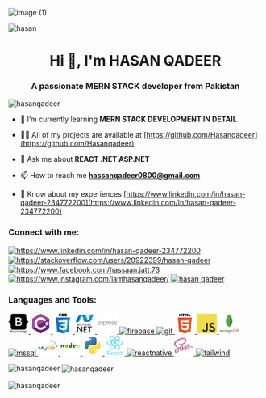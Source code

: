 ![image (1)](https://github.com/Hasanqadeer/HASAN-QADEER/assets/110293222/91cdd2e9-701f-45f3-a741-87a3068a40a6)

![hasan](https://github.com/Hasanqadeer/HASAN-QADEER/assets/110293222/6703bdde-de0c-47c7-a616-97617626ccc8)

<h1 align="center">Hi 👋, I'm HASAN QADEER</h1>
<h3 align="center">A passionate MERN STACK developer from Pakistan</h3>

<p align="left"> <img src="https://komarev.com/ghpvc/?username=hasanqadeer&label=Profile%20views&color=0e75b6&style=flat" alt="hasanqadeer" /> </p>

- 🌱 I’m currently learning **MERN STACK DEVELOPMENT IN DETAIL**

- 👨‍💻 All of my projects are available at [https://github.com/Hasanqadeer](https://github.com/Hasanqadeer)

- 💬 Ask me about **REACT .NET ASP.NET**

- 📫 How to reach me **hassanqadeer0800@gmail.com**

- 📄 Know about my experiences [https://www.linkedin.com/in/hasan-qadeer-234772200](https://www.linkedin.com/in/hasan-qadeer-234772200)

<h3 align="left">Connect with me:</h3>
<p align="left">
<a href="https://linkedin.com/in/https://www.linkedin.com/in/hasan-qadeer-234772200" target="blank"><img align="center" src="https://raw.githubusercontent.com/rahuldkjain/github-profile-readme-generator/master/src/images/icons/Social/linked-in-alt.svg" alt="https://www.linkedin.com/in/hasan-qadeer-234772200" height="30" width="40" /></a>
<a href="https://stackoverflow.com/users/https://stackoverflow.com/users/20922399/hasan-qadeer" target="blank"><img align="center" src="https://raw.githubusercontent.com/rahuldkjain/github-profile-readme-generator/master/src/images/icons/Social/stack-overflow.svg" alt="https://stackoverflow.com/users/20922399/hasan-qadeer" height="30" width="40" /></a>
<a href="https://fb.com/https://www.facebook.com/hassaan.jatt.73" target="blank"><img align="center" src="https://raw.githubusercontent.com/rahuldkjain/github-profile-readme-generator/master/src/images/icons/Social/facebook.svg" alt="https://www.facebook.com/hassaan.jatt.73" height="30" width="40" /></a>
<a href="https://instagram.com/https://www.instagram.com/iamhasanqadeer/" target="blank"><img align="center" src="https://raw.githubusercontent.com/rahuldkjain/github-profile-readme-generator/master/src/images/icons/Social/instagram.svg" alt="https://www.instagram.com/iamhasanqadeer/" height="30" width="40" /></a>
<a href="https://www.youtube.com/c/hasan qadeer" target="blank"><img align="center" src="https://raw.githubusercontent.com/rahuldkjain/github-profile-readme-generator/master/src/images/icons/Social/youtube.svg" alt="hasan qadeer" height="30" width="40" /></a>
</p>

<h3 align="left">Languages and Tools:</h3>
<p align="left"> <a href="https://getbootstrap.com" target="_blank" rel="noreferrer"> <img src="https://raw.githubusercontent.com/devicons/devicon/master/icons/bootstrap/bootstrap-plain-wordmark.svg" alt="bootstrap" width="40" height="40"/> </a> <a href="https://www.w3schools.com/cs/" target="_blank" rel="noreferrer"> <img src="https://raw.githubusercontent.com/devicons/devicon/master/icons/csharp/csharp-original.svg" alt="csharp" width="40" height="40"/> </a> <a href="https://www.w3schools.com/css/" target="_blank" rel="noreferrer"> <img src="https://raw.githubusercontent.com/devicons/devicon/master/icons/css3/css3-original-wordmark.svg" alt="css3" width="40" height="40"/> </a> <a href="https://dotnet.microsoft.com/" target="_blank" rel="noreferrer"> <img src="https://raw.githubusercontent.com/devicons/devicon/master/icons/dot-net/dot-net-original-wordmark.svg" alt="dotnet" width="40" height="40"/> </a> <a href="https://expressjs.com" target="_blank" rel="noreferrer"> <img src="https://raw.githubusercontent.com/devicons/devicon/master/icons/express/express-original-wordmark.svg" alt="express" width="40" height="40"/> </a> <a href="https://firebase.google.com/" target="_blank" rel="noreferrer"> <img src="https://www.vectorlogo.zone/logos/firebase/firebase-icon.svg" alt="firebase" width="40" height="40"/> </a> <a href="https://git-scm.com/" target="_blank" rel="noreferrer"> <img src="https://www.vectorlogo.zone/logos/git-scm/git-scm-icon.svg" alt="git" width="40" height="40"/> </a> <a href="https://www.w3.org/html/" target="_blank" rel="noreferrer"> <img src="https://raw.githubusercontent.com/devicons/devicon/master/icons/html5/html5-original-wordmark.svg" alt="html5" width="40" height="40"/> </a> <a href="https://developer.mozilla.org/en-US/docs/Web/JavaScript" target="_blank" rel="noreferrer"> <img src="https://raw.githubusercontent.com/devicons/devicon/master/icons/javascript/javascript-original.svg" alt="javascript" width="40" height="40"/> </a> <a href="https://www.mongodb.com/" target="_blank" rel="noreferrer"> <img src="https://raw.githubusercontent.com/devicons/devicon/master/icons/mongodb/mongodb-original-wordmark.svg" alt="mongodb" width="40" height="40"/> </a> <a href="https://www.microsoft.com/en-us/sql-server" target="_blank" rel="noreferrer"> <img src="https://www.svgrepo.com/show/303229/microsoft-sql-server-logo.svg" alt="mssql" width="40" height="40"/> </a> <a href="https://www.mysql.com/" target="_blank" rel="noreferrer"> <img src="https://raw.githubusercontent.com/devicons/devicon/master/icons/mysql/mysql-original-wordmark.svg" alt="mysql" width="40" height="40"/> </a> <a href="https://nodejs.org" target="_blank" rel="noreferrer"> <img src="https://raw.githubusercontent.com/devicons/devicon/master/icons/nodejs/nodejs-original-wordmark.svg" alt="nodejs" width="40" height="40"/> </a> <a href="https://www.python.org" target="_blank" rel="noreferrer"> <img src="https://raw.githubusercontent.com/devicons/devicon/master/icons/python/python-original.svg" alt="python" width="40" height="40"/> </a> <a href="https://reactjs.org/" target="_blank" rel="noreferrer"> <img src="https://raw.githubusercontent.com/devicons/devicon/master/icons/react/react-original-wordmark.svg" alt="react" width="40" height="40"/> </a> <a href="https://reactnative.dev/" target="_blank" rel="noreferrer"> <img src="https://reactnative.dev/img/header_logo.svg" alt="reactnative" width="40" height="40"/> </a> <a href="https://sass-lang.com" target="_blank" rel="noreferrer"> <img src="https://raw.githubusercontent.com/devicons/devicon/master/icons/sass/sass-original.svg" alt="sass" width="40" height="40"/> </a> <a href="https://tailwindcss.com/" target="_blank" rel="noreferrer"> <img src="https://www.vectorlogo.zone/logos/tailwindcss/tailwindcss-icon.svg" alt="tailwind" width="40" height="40"/> </a> </p>

<p><img align="left" src="https://github-readme-stats.vercel.app/api/top-langs?username=hasanqadeer&show_icons=true&locale=en&layout=compact" alt="hasanqadeer" /></p>

<p>&nbsp;<img align="center" src="https://github-readme-stats.vercel.app/api?username=hasanqadeer&show_icons=true&locale=en" alt="hasanqadeer" /></p>

<p><img align="center" src="https://github-readme-streak-stats.herokuapp.com/?user=hasanqadeer&" alt="hasanqadeer" /></p>

